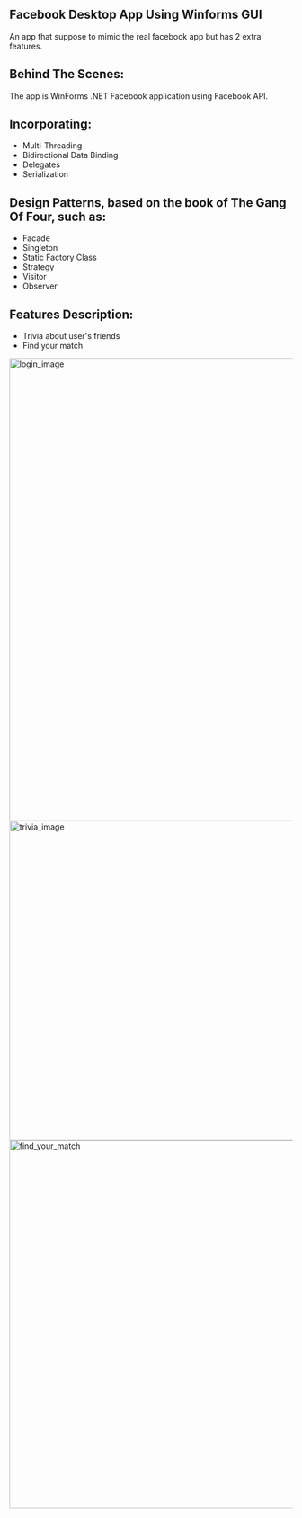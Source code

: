 ## Facebook Desktop App Using Winforms GUI
An app that suppose to mimic the real facebook app but has 2 extra features.

## Behind The Scenes:
The app is WinForms .NET Facebook application using Facebook API.

## Incorporating:
* Multi-Threading
* Bidirectional Data Binding
* Delegates
* Serialization

## Design Patterns, based on the book of The Gang Of Four, such as:
* Facade 
* Singleton
* Static Factory Class
* Strategy
* Visitor
* Observer

## Features Description:
* Trivia about user's friends
* Find your match

<img width="824" alt="login_image" src="https://user-images.githubusercontent.com/72492338/176964738-43ff26c3-ef8c-4998-b67e-b59199848e6c.PNG">

<img width="568" alt="trivia_image" src="https://user-images.githubusercontent.com/72492338/176964969-89da2746-c2ac-42e6-8d59-6dbb890d6d7f.PNG">

<img width="656" alt="find_your_match" src="https://user-images.githubusercontent.com/72492338/176965028-dfa0f659-8e10-4d7b-90c9-c24ccb75f73a.PNG">
